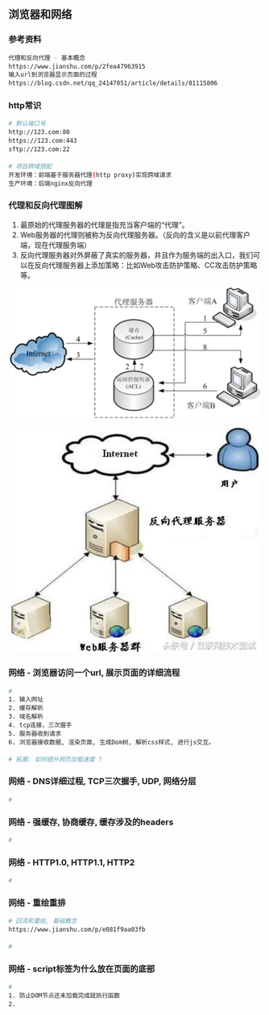 ## 浏览器和网络

### 参考资料

```bash
代理和反向代理 - 基本概念
https://www.jianshu.com/p/2fea47963915
输入url到浏览器显示页面的过程
https://blog.csdn.net/qq_24147051/article/details/81115806


```



### http常识

```bash
# 默认端口号
http://123.com:80
https://123.com:443
sftp://123.com:22

# 项目跨域搭配
开发环境：前端基于服务器代理(http proxy)实现跨域请求
生产环境：后端nginx反向代理
```

### 代理和反向代理图解
1. 最原始的代理服务器的代理是指充当客户端的“代理”。
2. Web服务器的代理则被称为反向代理服务器。（反向的含义是以前代理客户端，现在代理服务端）
3. 反向代理服务器对外屏蔽了真实的服务器，并且作为服务端的出入口，我们可以在反向代理服务器上添加策略：比如Web攻击防护策略、CC攻击防护策略等。
<p align="center">
  <img width="500" src="./image/http-proxy.jpg">
</p>

<p align="center">
  <img width="500" src="./image/reverse proxies.webp">
</p>





### 网络 - 浏览器访问一个url, 展示页面的详细流程
```bash
#
1. 输入网址
2. 缓存解析
3. 域名解析
4. tcp连接，三次握手
5. 服务器收到请求
6. 浏览器接收数据, 渲染页面, 生成Dom树, 解析css样式, 进行js交互。

# 拓展: 如何提升网页加载速度 ?

```


### 网络 - DNS详细过程, TCP三次握手, UDP, 网络分层
```bash
#

```


### 网络 - 强缓存, 协商缓存, 缓存涉及的headers
```bash
#

```


### 网络 - HTTP1.0, HTTP1.1, HTTP2
```bash
#

```


### 网络 - 重绘重排
```bash
# 回流和重绘, 基础概念
https://www.jianshu.com/p/e081f9aa03fb

#

```


### 网络 - script标签为什么放在页面的底部
```bash
#
1. 防止DOM节点还未加载完成就执行函数
2. 

```


